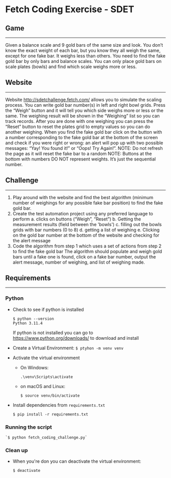 # Fetch Coding Exercise - SDET
## Game
---
Given a balance scale and 9 gold bars of the same size and look. You don’t know the exact weight of each bar,
but you know they all weigh the same, except for one fake bar. It weighs less than others. You need to find the fake
gold bar by only bars and balance scales.
You can only place gold bars on scale plates (bowls) and find which scale weighs more or less.

## Website
---
Website http://sdetchallenge.fetch.com/ allows you to simulate the scaling process. You can write gold bar number(s)
in left and right bowl grids. Press the “Weigh” button and it will tell you which side weighs more or less or the same.
The weighing result will be shown in the “Weighing” list so you can track records.
After you are done with one weighing you can press the “Reset” button to reset the plates grid to empty values so you
can do another weighing.
When you find the fake gold bar click on the button with a number corresponding to the fake gold bar at the bottom of
the screen and check if you were right or wrong: an alert will pop up with two possible messages: “Yay! You found it!”
or “Oops! Try Again!”.
NOTE: Do not refresh the page as it will reset the fake bar to a random
NOTE: Buttons at the bottom with numbers DO NOT represent weights. It’s just the sequential number.
## Challenge
---
1. Play around with the website and find the best algorithm (minimum number of weighings for any possible
fake bar position) to find the fake gold bar.
2. Create the test automation project using any preferred language to perform
a. clicks on buttons (“Weigh”, “Reset”)
b. Getting the measurement results (field between the 'bowls')
c. filling out the bowls grids with bar numbers (0 to 8)
d. getting a list of weighing
e. Clicking on the gold bar number at the bottom of the website and checking for the alert message
3. Code the algorithm from step 1 which uses a set of actions from step 2 to find the fake gold bar
The algorithm should populate and weigh gold bars until a fake one is found, click on a fake bar number, output the
alert message, number of weighing, and list of weighing made.

## Requirements
___
### Python
- Check to see if python is installed
    ```
    $ python --version
    Python 3.11.4
    ```
    If python is not installed you can go to https://www.python.org/downloads/
    to download and install

- Create a Virtual Environment:
    `$ ptyhon -m venv venv`
- Activate the virtual environment
    - On Windows:

        `.\venv\Scripts\activate`
    - on macOS and Linux:
      
        `$ source venv/bin/activate`
- Install dependencies from `requirements.txt`
  
    `$ pip install -r requirements.txt`

### Running the script

    `$ python fetch_coding_challenge.py`

### Clean up
- When you're don you can deactivate the virtual environment:
  
    `$ deactivate`
